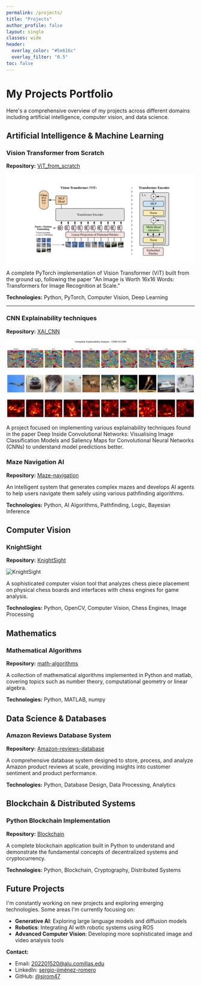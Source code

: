 ```yaml
---
permalink: /projects/
title: "Projects"
author_profile: false
layout: single
classes: wide
header:
  overlay_color: "#5e616c"
  overlay_filter: "0.5"
toc: false
---
```


<style>
/* Style for all images in project sections */
.page__content img {
  max-width: 400px;
  max-height: 300px;
  width: auto;
  height: auto;
  object-fit: contain;
  border-radius: 8px;
  box-shadow: 0 4px 12px rgba(0,0,0,0.15);
  margin: 1rem auto;
  display: block;
  transition: transform 0.3s ease, box-shadow 0.3s ease;
}

/* Hover effect for images */
.page__content img:hover {
  transform: scale(1.02);
  box-shadow: 0 6px 20px rgba(0,0,0,0.2);
}

/* Style for all videos in project sections */
.page__content video {
  max-width: 600px;
  max-height: 400px;
  width: 100%;
  height: auto;
  border-radius: 8px;
  box-shadow: 0 4px 12px rgba(0,0,0,0.15);
  margin: 1rem auto;
  display: block;
  transition: transform 0.3s ease, box-shadow 0.3s ease;
}

/* Hover effect for videos */
.page__content video:hover {
  transform: scale(1.01);
  box-shadow: 0 6px 20px rgba(0,0,0,0.2);
}

/* Style for iframe videos (YouTube, Vimeo, etc.) */
.page__content iframe {
  max-width: 600px;
  width: 100%;
  height: 338px;
  border-radius: 8px;
  box-shadow: 0 4px 12px rgba(0,0,0,0.15);
  margin: 1rem auto;
  display: block;
  border: none;
  transition: transform 0.3s ease, box-shadow 0.3s ease;
}

/* Hover effect for iframe videos */
.page__content iframe:hover {
  transform: scale(1.01);
  box-shadow: 0 6px 20px rgba(0,0,0,0.2);
}

/* Responsive design for mobile */
@media (max-width: 768px) {
  .page__content img {
    max-width: 100%;
    max-height: 250px;
    margin: 0.5rem auto;
  }
  
  .page__content video {
    max-width: 100%;
    max-height: 300px;
    margin: 0.5rem auto;
  }
  
  .page__content iframe {
    max-width: 100%;
    height: 250px;
    margin: 0.5rem auto;
  }
}
</style>

# My Projects Portfolio

Here's a comprehensive overview of my projects across different domains including artificial intelligence, computer vision, and data science.

## Artificial Intelligence & Machine Learning

### Vision Transformer from Scratch
**Repository:** [ViT_from_scratch](https://github.com/sjrom47/ViT_from_scratch)

![Vision Transformer Architecture](/assets/images/projects/vit-architecture.png)

A complete PyTorch implementation of Vision Transformer (ViT) built from the ground up, following the paper "An Image is Worth 16x16 Words: Transformers for Image Recognition at Scale."

**Technologies:** Python, PyTorch, Computer Vision, Deep Learning

---
### CNN Explainability techniques
**Repository:** [XAI_CNN](https://github.com/sjrom47/XAI_CNN)

![Explainability Techniques](/assets/images/projects/xai-cnn.png)

A project focused on implementing various explainability techniques found in the paper Deep Inside Convolutional Networks: Visualising Image Classification Models and Saliency Maps for Convolutional Neural Networks (CNNs) to understand model predictions better.

### Maze Navigation AI
**Repository:** [Maze-navigation](https://github.com/sjrom47/Maze-navigation)

An intelligent system that generates complex mazes and develops AI agents to help users navigate them safely using various pathfinding algorithms.

**Technologies:** Python, AI Algorithms, Pathfinding, Logic, Bayesian Inference

## Computer Vision

### KnightSight
**Repository:** [KnightSight](https://github.com/sjrom47/KnightSight) 

![KnightSight](/assets/images/projects/knightsight.jpg)

A sophisticated computer vision tool that analyzes chess piece placement on physical chess boards and interfaces with chess engines for game analysis.

**Technologies:** Python, OpenCV, Computer Vision, Chess Engines, Image Processing

## Mathematics
### Mathematical Algorithms
**Repository:** [math-algorithms](https://github.com/sjrom47/math_algorithms)

A collection of mathematical algorithms implemented in Python and matlab, covering topics such as number theory, computational geometry or linear algebra.

**Technologies:** Python, MATLAB, numpy

## Data Science & Databases

### Amazon Reviews Database System
**Repository:** [Amazon-reviews-database](https://github.com/sjrom47/Amazon-reviews-database)

A comprehensive database system designed to store, process, and analyze Amazon product reviews at scale, providing insights into customer sentiment and product performance.

**Technologies:** Python, Database Design, Data Processing, Analytics

## Blockchain & Distributed Systems

### Python Blockchain Implementation
**Repository:** [Blockchain](https://github.com/sjrom47/Blockchain)

A complete blockchain application built in Python to understand and demonstrate the fundamental concepts of decentralized systems and cryptocurrency.

**Technologies:** Python, Blockchain, Cryptography, Distributed Systems

## Future Projects

I'm constantly working on new projects and exploring emerging technologies. Some areas I'm currently focusing on:

- **Generative AI**: Exploring large language models and diffusion models
- **Robotics**: Integrating AI with robotic systems using ROS
- **Advanced Computer Vision**: Developing more sophisticated image and video analysis tools



**Contact:**
- Email: [202201520@alu.comillas.edu](mailto:202201520@alu.comillas.edu)
- LinkedIn: [sergio-jiménez-romero](https://www.linkedin.com/in/sergio-jiménez-romero/)
- GitHub: [@sjrom47](https://github.com/sjrom47)
